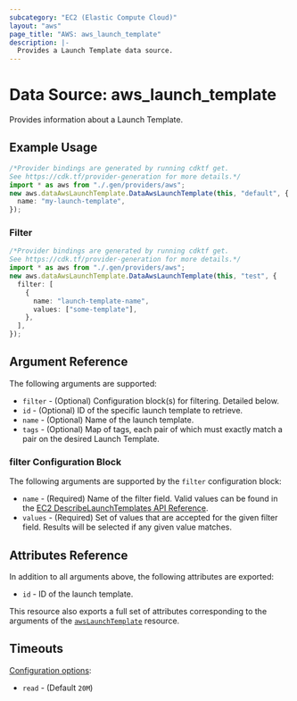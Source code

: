 ```yaml
---
subcategory: "EC2 (Elastic Compute Cloud)"
layout: "aws"
page_title: "AWS: aws_launch_template"
description: |-
  Provides a Launch Template data source.
---
```


# Data Source: aws\_launch\_template

Provides information about a Launch Template.

## Example Usage

```typescript
/*Provider bindings are generated by running cdktf get.
See https://cdk.tf/provider-generation for more details.*/
import * as aws from "./.gen/providers/aws";
new aws.dataAwsLaunchTemplate.DataAwsLaunchTemplate(this, "default", {
  name: "my-launch-template",
});

```

### Filter

```typescript
/*Provider bindings are generated by running cdktf get.
See https://cdk.tf/provider-generation for more details.*/
import * as aws from "./.gen/providers/aws";
new aws.dataAwsLaunchTemplate.DataAwsLaunchTemplate(this, "test", {
  filter: [
    {
      name: "launch-template-name",
      values: ["some-template"],
    },
  ],
});

```

## Argument Reference

The following arguments are supported:

* `filter` - (Optional) Configuration block(s) for filtering. Detailed below.
* `id` - (Optional) ID of the specific launch template to retrieve.
* `name` - (Optional) Name of the launch template.
* `tags` - (Optional) Map of tags, each pair of which must exactly match a pair on the desired Launch Template.

### filter Configuration Block

The following arguments are supported by the `filter` configuration block:

* `name` - (Required) Name of the filter field. Valid values can be found in the [EC2 DescribeLaunchTemplates API Reference](https://docs.aws.amazon.com/AWSEC2/latest/APIReference/API_DescribeLaunchTemplates.html).
* `values` - (Required) Set of values that are accepted for the given filter field. Results will be selected if any given value matches.

## Attributes Reference

In addition to all arguments above, the following attributes are exported:

* `id` - ID of the launch template.

This resource also exports a full set of attributes corresponding to the arguments of the [`awsLaunchTemplate`](/docs/providers/aws/r/launch_template.html) resource.

## Timeouts

[Configuration options](https://developer.hashicorp.com/terraform/language/resources/syntax#operation-timeouts):

* `read` - (Default `20M`)
